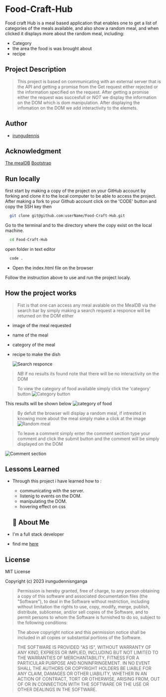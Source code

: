 # Food-Craft-Hub
Food craft Hub is a meal based application that enables one to get a list of categories of the meals available,
and also show a random meal, and when clicked it displays more about the random meal, including:
* Category 
* the area the food is was brought about
* recipe
## Project Description 
> This project is based on communicating with an external server that is the API and getting 
a promise from the Get request either rejected or the information specified on the request.
> After getting a promise either the request was succesfull or *NOT* we display the information 
on the DOM which is dom manipulation.
> After displaying the infomation on the DOM we add interactivity to the elemets.

## Author

  * [irungudennis](https://github.com/irungudenninganga)

## Acknowledgment
[The mealDB](https://www.themealdb.com/api.php)
[Bootstrap](https://getbootstrap.com/docs/5.3/getting-started/introduction/)

## Run locally
first start by making a copy of the project on your GitHub account by forking and clone it to the local computer to be able to access the project.
After making a fork to your Github account click on the 'CODE' button and copy the SSH key then


```bash
  git clone git@github.com:userName/Food-Craft-Hub.git
```

Go to the terminal and to the directory where the copy exist on the local machine.


```bash
  cd Food-Craft-Hub
```

open folder in text editor 

```bash
  code .
```
* Open the index.html file on the browser 



Follow the instruction above to use and run the project localy. 

## How the project works
> Fist is that one can access any meal avalable on the MealDB via the search bar by simply making a search request
  a responce will be returned on the DOM either 
  * image of the meal requested 
  * name of the meal 
  * category of the meal
  * recipe to make the dish

    ![Search responce](./images/search.png)

> *NB* if no results its found note that there will be no interactivity on the DOM

> To view the category of food available simply click the 'category' button
  ![Category button](./images/category.png)
  
  This results will be shown below
  ![category of food](./images/category-food.png)


> By defult the browser will display a random meal, if intrested in knowing more about the meal simply 
  make a click at the image
  ![Random meal](./images/random.png)

> To leave a comment simply enter the comment section type your comment and click the submit button and the 
  comment will be simply displayed on the DOM

  ![Comment section](./images/comment.png)


## Lessons Learned

* Through this project i have learned how to :
  * communicating with the server.
  * listenig to events on the DOM.
  * manipulating the DOM.
  * hovering effect on css

  ## 🚀 About Me
 * I'm a full stack developer
 * find me [here](https://github.com/irungudenninganga)


## License 
MIT License

Copyright (c) 2023 irungudennisnganga

>Permission is hereby granted, free of charge, to any person obtaining a copy
of this software and associated documentation files (the "Software"), to deal
in the Software without restriction, including without limitation the rights
to use, copy, modify, merge, publish, distribute, sublicense, and/or sell
copies of the Software, and to permit persons to whom the Software is
furnished to do so, subject to the following conditions:

>The above copyright notice and this permission notice shall be included in all
copies or substantial portions of the Software.

>THE SOFTWARE IS PROVIDED "AS IS", WITHOUT WARRANTY OF ANY KIND, EXPRESS OR
IMPLIED, INCLUDING BUT NOT LIMITED TO THE WARRANTIES OF MERCHANTABILITY,
FITNESS FOR A PARTICULAR PURPOSE AND NONINFRINGEMENT. IN NO EVENT SHALL THE
AUTHORS OR COPYRIGHT HOLDERS BE LIABLE FOR ANY CLAIM, DAMAGES OR OTHER
LIABILITY, WHETHER IN AN ACTION OF CONTRACT, TORT OR OTHERWISE, ARISING FROM,
OUT OF OR IN CONNECTION WITH THE SOFTWARE OR THE USE OR OTHER DEALINGS IN THE
SOFTWARE.  



